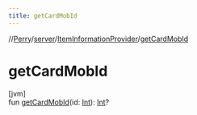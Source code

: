 ```yaml
---
title: getCardMobId
---
```

//[Perry](../../../index.html)/[server](../index.html)/[ItemInformationProvider](index.html)/[getCardMobId](get-card-mob-id.html)



# getCardMobId



[jvm]\
fun [getCardMobId](get-card-mob-id.html)(id: [Int](https://kotlinlang.org/api/latest/jvm/stdlib/kotlin/-int/index.html)): [Int](https://kotlinlang.org/api/latest/jvm/stdlib/kotlin/-int/index.html)?




